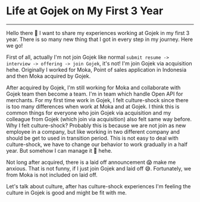 # Life at Gojek on My First 3 Year
---

Hello there 👋 I want to share my experiences working at Gojek in my first 3 year. There is so many new thing that I got in every step in my journey. Here we go!

First of all, actually I'm not join Gojek like normal `submit resume -> interview -> offering -> join Gojek`, it's not! I'm join Gojek via acquisition hehe. Originally I worked for Moka, Point of sales application in Indonesia and then Moka acquired by Gojek.

After acquired by Gojek, I'm still working for Moka and collaborate with Gojek team then become a team. I'm in team which handle Open API for merchants. For my first time work in Gojek, I felt culture-shock since there is too many differences when work at Moka and at Gojek. I think this is common things for everyone who join Gojek via acquisition and my colleague from Gojek (which join via acquisition) also felt same way before. Why I felt culture-shock? Probably this is because we are not join as new employee in a company, but like working in two different company and should be get to used in transition period. This is not easy to deal with culture-shock, we have to change our behavior to work gradually in a half year. But somehow I can manage it 🤞 hehe. 

Not long after acquired, there is a laid off announcement 😱 make me anxious. That is not funny, if I just join Gojek and laid off 😅. Fortunately, we from Moka is not included on laid off.

Let's talk about culture, after has culture-shock experiences I'm feeling the culture in Gojek is good and might be fit with me. 
